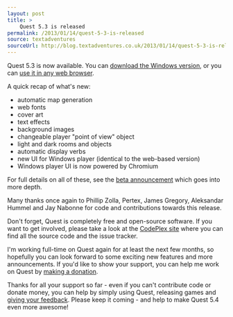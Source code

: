 ```yaml
---
layout: post
title: >
    Quest 5.3 is released
permalink: /2013/01/14/quest-5-3-is-released
source: textadventures
sourceUrl: http://blog.textadventures.co.uk/2013/01/14/quest-5-3-is-released/
---
```

Quest 5.3 is now available. You can <a href="http://www.textadventures.co.uk/quest/download/">download the Windows version</a>, or you can <a href="http://www.textadventures.co.uk/create/">use it in any web browser</a>.

A quick recap of what's new:
<ul>
	<li>automatic map generation</li>
	<li>web fonts</li>
	<li>cover art</li>
	<li>text effects</li>
	<li>background images</li>
	<li>changeable player "point of view" object</li>
	<li>light and dark rooms and objects</li>
	<li>automatic display verbs</li>
	<li>new UI for Windows player (identical to the web-based version)</li>
	<li>Windows player UI is now powered by Chromium</li>
</ul>
For full details on all of these, see the <a title="Quest 5.3 Beta is now available" href="http://www.textadventures.co.uk/blog/2012/12/03/quest-5-3-beta-is-now-available/">beta announcement</a> which goes into more depth.

Many thanks once again to Phillip Zolla, Pertex, James Gregory, Aleksandar Hummel and Jay Nabonne for code and contributions towards this release.

Don't forget, Quest is completely free and open-source software. If you want to get involved, please take a look at the <a href="http://quest.codeplex.com/">CodePlex site</a> where you can find all the source code and the issue tracker.

I'm working full-time on Quest again for at least the next few months, so hopefully you can look forward to some exciting new features and more announcements. If you'd like to show your support, you can help me work on Quest by <a href="http://www.textadventures.co.uk/quest/donate/">making a donation</a>.

Thanks for all your support so far - even if you can't contribute code or donate money, you can help by simply using Quest, releasing games and <a href="https://quest.uservoice.com/forums/34461-general">giving your feedback</a>. Please keep it coming - and help to make Quest 5.4 even more awesome!